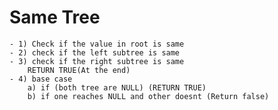 # Same Tree
    - 1) Check if the value in root is same
    - 2) check if the left subtree is same
    - 3) check if the right subtree is same
        RETURN TRUE(At the end)
    - 4) base case
        a) if (both tree are NULL) (RETURN TRUE)
        b) if one reaches NULL and other doesnt (Return false) 
